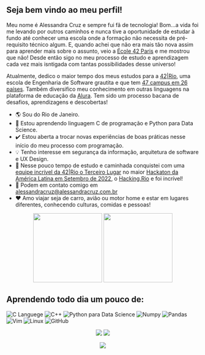 ## Seja bem vindo ao meu perfil!

Meu nome é Alessandra Cruz e sempre fui fã de tecnologia! Bom...a vida foi me levando por outros caminhos e nunca tive a oportunidade de estudar à fundo até conhecer uma escola onde a formação não necessita de pré-requisito técnico algum. E, quando achei que não era mais tão nova assim para aprender mais sobre o assunto, veio a [École 42 Paris](https://42.fr/en/homepage/) e me mostrou que não! Desde então sigo no meu processo de estudo e aprendizagem cada vez mais isntigada com tantas possibilidades desse universo!

Atualmente, dedico o maior tempo dos meus estudos para a [42|Rio](https://42.rio/), uma escola de Engenharia de Software grautita e que tem [47 campus em 26 países](https://www.42network.org/42-schools/). Também diversifico meu conhecimento em outras linguagens na plataforma de educação da [Alura](https://www.alura.com.br/). Tem sido um processo bacana de desafios, aprendizagens e descobertas!

- 🌎 Sou do Rio de Janeiro.
- 🧠 Estou aprendendo linguagem C de programação e Python para Data Science.
- ✔️ Estou aberta a trocar novas experiências de boas práticas nesse início do meu processo com programação.
- 💡  Tenho interesse em segurança da informação, arquitetura de software e UX Design.
- 🥉  Nesse pouco tempo de estudo e caminhada conquistei com uma [equipe incrível da 42|Rio o Terceiro Lugar](https://camo.githubusercontent.com/d4e953e4a344d1d3d02109a55e2bfd0264a66bf4328dd1b0862db124a3148638/68747470733a2f2f6d656469612d657870312e6c6963646e2e636f6d2f646d732f696d6167652f43344432324151485372555a5a3646387144772f6665656473686172652d736872696e6b5f323034385f313533362f302f313636323933393335313737383f653d3136373034353736303026763d6265746126743d547259686e76746e676b483466487747424a5470647a487971354a764c5a6a50764165734e425a4d634b45) no maior [Hackaton da América Latina em Setembro de 2022](https://www.youtube.com/watch?v=dQVgCQOLFBk), o [Hacking.Rio](https://www.hackingrio.com/) e foi incrível!
- 📧 Podem em contato comigo em alessandracruz@alessandracruz.com.br
- ❤️ Amo viajar seja de carro, avião ou motor home e estar em lugares diferentes, conhecendo culturas, comidas e pessoas!

<!-- GITHUB STATUS -->
<div align="center">
<img height="180em" src="https://github-readme-stats.vercel.app/api/?username=alessandracruz&show_icons=true&theme=dark&include_all_commits=true&count_private=true"/>
<img height="180em" src="https://github-readme-stats.vercel.app/api/top-langs/?username=alessandracruz&layout=compact&langs_count=10&theme=dark"/>

<!-- TEMAS: dark, radical, merko, gruvbox, tokyonight, onedark, cobalt, synthwave, highcontrast, dracula>

<!-- TECNOLOGIAS -->
<div align="left">

## Aprendendo todo dia um pouco de:

![C Languege](https://img.shields.io/badge/C-00599C?style=for-the-badge&logo=c&logoColor=white)
![C++](https://img.shields.io/badge/C%2B%2B-00599C?style=for-the-badge&logo=c%2B%2B&logoColor=white)
![Python para Data Science](https://img.shields.io/badge/Python-FFD43B?style=for-the-badge&logo=python&logoColor=blue)
![Numpy](https://img.shields.io/badge/Numpy-777BB4?style=for-the-badge&logo=numpy&logoColor=white)
![Pandas](https://img.shields.io/badge/Pandas-2C2D72?style=for-the-badge&logo=pandas&logoColor=white)
![Vim](https://img.shields.io/badge/VIM-%2311AB00.svg?&style=for-the-badge&logo=vim&logoColor=white)
![Linux](https://img.shields.io/badge/Linux-FCC624?style=for-the-badge&logo=linux&logoColor=black)
![GitHub](https://img.shields.io/badge/GitHub-100000?style=for-the-badge&logo=github&logoColor=white)

</div>

<!-- REDES SOCIAIS -->
<div align="center">
<a href="https://instagram.com/alessaccruz" target="_blank"><img src="https://img.shields.io/badge/-Instagram-%23E4405F?style=for-the-badge&logo=instagram&logoColor=white" target="_blank"></a>
<a href="https://www.linkedin.com/in/alessandraccruz/" target="_blank"><img src="https://img.shields.io/badge/-LinkedIn-%230077B5?style=for-the-badge&logo=linkedin&logoColor=white" target="_blank"></a>

 ![](https://visitor-badge.glitch.me/badge?page_id=alessandracruz)
